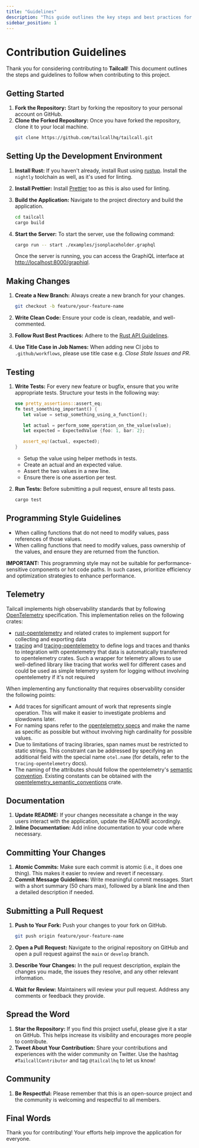 ```yaml
---
title: "Guidelines"
description: "This guide outlines the key steps and best practices for contributing to the Tailcall project, covering setup, coding, testing, and documentation to ensure quality and consistency in contributions."
sidebar_position: 1
---
```


# Contribution Guidelines

Thank you for considering contributing to **Tailcall**! This document outlines the steps and guidelines to follow when contributing to this project.

## Getting Started

1. **Fork the Repository:** Start by forking the repository to your personal account on GitHub.
2. **Clone the Forked Repository:** Once you have forked the repository, clone it to your local machine.
   ```bash
   git clone https://github.com/tailcallhq/tailcall.git
   ```

## Setting Up the Development Environment

1. **Install Rust:** If you haven't already, install Rust using [rustup](https://rustup.rs/). Install the `nightly` toolchain as well, as it's used for linting.
2. **Install Prettier:** Install [Prettier](https://prettier.io/) too as this is also used for linting.
3. **Build the Application:** Navigate to the project directory and build the application.

   ```bash
   cd tailcall
   cargo build
   ```

4. **Start the Server:** To start the server, use the following command:
   ```bash
   cargo run -- start ./examples/jsonplaceholder.graphql
   ```
   Once the server is running, you can access the GraphiQL interface at [http://localhost:8000/graphiql](http://localhost:8000/graphiql).

## Making Changes

1. **Create a New Branch:** Always create a new branch for your changes.

   ```bash
   git checkout -b feature/your-feature-name
   ```

2. **Write Clean Code:** Ensure your code is clean, readable, and well-commented.
3. **Follow Rust Best Practices:** Adhere to the [Rust API Guidelines](https://rust-lang.github.io/api-guidelines/about.html).
4. **Use Title Case in Job Names:** When adding new CI jobs to `.github/workflows`, please use title case e.g. _Close Stale Issues and PR_.

## Testing

1. **Write Tests:** For every new feature or bugfix, ensure that you write appropriate tests.
   Structure your tests in the following way:

   ```rust
   use pretty_assertions::assert_eq;
   fn test_something_important() {
      let value = setup_something_using_a_function();

      let actual = perform_some_operation_on_the_value(value);
      let expected = ExpectedValue {foo: 1, bar: 2};

      assert_eq!(actual, expected);
   }
   ```

   - Setup the value using helper methods in tests.
   - Create an actual and an expected value.
   - Assert the two values in a new line.
   - Ensure there is one assertion per test.

2. **Run Tests:** Before submitting a pull request, ensure all tests pass.
   ```bash
   cargo test
   ```

## Programming Style Guidelines

- When calling functions that do not need to modify values, pass references of those values.
- When calling functions that need to modify values, pass ownership of the values, and ensure they are returned from the function.

**IMPORTANT:** This programming style may not be suitable for performance-sensitive components or hot code paths. In such cases, prioritize efficiency and optimization strategies to enhance performance.

## Telemetry

Tailcall implements high observability standards that by following [OpenTelemetry](https://opentelemetry.io) specification. This implementation relies on the following crates:

- [rust-opentelemetry](https://docs.rs/opentelemetry/latest/opentelemetry/index.html) and related crates to implement support for collecting and exporting data
- [tracing](https://docs.rs/tracing/latest/tracing/index.html) and [tracing-opentelemetry](https://docs.rs/tracing-opentelemetry/latest/tracing_opentelemetry/index.html) to define logs and traces and thanks to integration with opentelemetry that data is automatically transferred to opentelemetry crates. Such a wrapper for telemetry allows to use well-defined library like tracing that works well for different cases and could be used as simple telemetry system for logging without involving opentelemetry if it's not required

When implementing any functionality that requires observability consider the following points:

- Add traces for significant amount of work that represents single operation. This will make it easier to investigate problems and slowdowns later.
- For naming spans refer to the [opentelemetry specs](https://github.com/open-telemetry/opentelemetry-specification/blob/main/specification/trace/api.md#span) and make the name as specific as possible but without involving high cardinality for possible values.
- Due to limitations of tracing libraries, span names must be restricted to static strings. This constraint can be addressed by specifying an additional field with the special name `otel.name` (for details, refer to the `tracing-opentelemetry` docs).
- The naming of the attributes should follow the opentelemetry's [semantic convention](https://opentelemetry.io/docs/concepts/semantic-conventions/). Existing constants can be obtained with the [opentelemetry_semantic_conventions](https://docs.rs/opentelemetry-semantic-conventions/latest/opentelemetry_semantic_conventions/index.html) crate.

## Documentation

1. **Update README:** If your changes necessitate a change in the way users interact with the application, update the README accordingly.
2. **Inline Documentation:** Add inline documentation to your code where necessary.

## Committing Your Changes

1. **Atomic Commits:** Make sure each commit is atomic (i.e., it does one thing). This makes it easier to review and revert if necessary.
2. **Commit Message Guidelines:** Write meaningful commit messages. Start with a short summary (50 chars max), followed by a blank line and then a detailed description if needed.

## Submitting a Pull Request

1. **Push to Your Fork:** Push your changes to your fork on GitHub.

   ```bash
   git push origin feature/your-feature-name
   ```

2. **Open a Pull Request:** Navigate to the original repository on GitHub and open a pull request against the `main` or `develop` branch.
3. **Describe Your Changes:** In the pull request description, explain the changes you made, the issues they resolve, and any other relevant information.
4. **Wait for Review:** Maintainers will review your pull request. Address any comments or feedback they provide.

## Spread the Word

1. **Star the Repository:** If you find this project useful, please give it a star on GitHub. This helps increase its visibility and encourages more people to contribute.
2. **Tweet About Your Contribution:** Share your contributions and experiences with the wider community on Twitter. Use the hashtag `#TailcallContributor` and tag `@tailcallhq` to let us know!

## Community

1. **Be Respectful:** Please remember that this is an open-source project and the community is welcoming and respectful to all members.

## Final Words

Thank you for contributing! Your efforts help improve the application for everyone.
